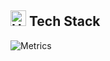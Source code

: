 ## <img src="https://raw.githubusercontent.com/Tarikul-Islam-Anik/Animated-Fluent-Emojis/master/Emojis/Objects/Hammer%20and%20Wrench.png" alt="Hammer and Wrench" width="25" height="25" /> Tech Stack


![Metrics](https://beta-metrics.lecoq.io/m1tyya?template=classic&base.hireable=true&base.metadata=0&isocalendar=1&activity=1&base=header%2C%20activity%2C%20community%2C%20repositories%2C%20metadata&base.indepth=false&base.hireable=true&base.skip=false&isocalendar=false&isocalendar.duration=full-year&activity=false&activity.limit=5&activity.load=300&activity.days=14&activity.visibility=all&activity.timestamps=true&activity.filter=all&config.timezone=Europe%2FWarsaw)

